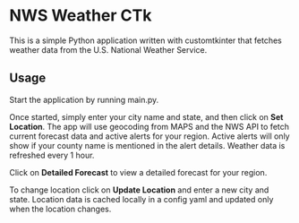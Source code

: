 # NWS Weather CTk

This is a simple Python application written with customtkinter that fetches weather data from the U.S. National Weather Service.

## Usage

Start the application by running main.py.

Once started, simply enter your city name and state, and then click on **Set Location**. The app will use geocoding from MAPS and the NWS API to fetch current forecast data and active alerts for your region. Active alerts will only show if your county name is mentioned in the alert details. Weather data is refreshed every 1 hour. 

Click on **Detailed Forecast** to view a detailed forecast for your region.

To change location click on **Update Location** and enter a new city and state. Location data is cached locally in a config yaml and updated only when the location changes. 
